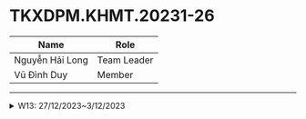 # TKXDPM.KHMT.20231-26

|Name | Role |
|--------------------------|---------------------|
| Nguyễn Hải Long | Team Leader |
| Vũ Đình Duy | Member |
 
---

<details>
  <summary>W13: 27/12/2023~3/12/2023 </summary>
<br>
<details>
<summary>Vũ Đình Duy</summary>
<br>

- Assigned tasks:

  - Do group exercises week 13

- Implementation details:
  - Find coupling functions, pull Request(s): https://github.com/Long-Nguyen-1509/TKXDPM.KHMT.20231-26/tree/excersice13

</details>

---

<details>
  <summary>W14: 04/12/2023~10/12/2023 </summary>
<br>
<details>
<summary>Vũ Đình Duy</summary>
<br>

- Assigned tasks:
  - Task 1: admin and user login 


- Implementation details:
    - Code and design front end, code back end
    - <img src="![image](https://github.com/Long-Nguyen-1509/TKXDPM.KHMT.20231-26/assets/96781533/d0e4f7ff-45af-4a12-b88c-dc125faad6f2)
">

</details>
